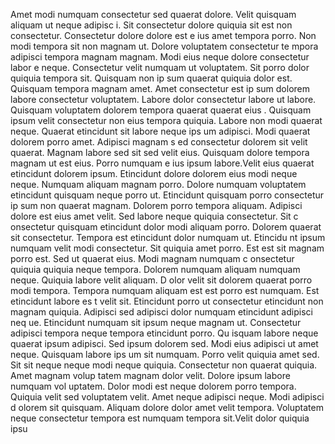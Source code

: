 Amet modi numquam consectetur sed quaerat dolore. Velit quisquam aliquam ut neque adipisc
i. Sit consectetur dolore quiquia sit est non consectetur. Consectetur dolore dolore est e
ius amet tempora porro. Non modi tempora sit non magnam ut. Dolore voluptatem consectetur te
mpora adipisci tempora magnam magnam. Modi eius neque dolore consectetur labor
e neque.  Consectetur velit numquam ut voluptatem. Sit porro dolor quiquia tempora sit. Quisquam non ip
sum quaerat quiquia dolor est. Quisquam tempora magnam amet. Amet consectetur est ip
sum dolorem labore consectetur voluptatem. Labore dolor consectetur labore ut labore. Quisquam voluptatem dolorem tempora quaerat quaerat eius
. Quisquam ipsum velit consectetur non eius tempora quiquia.  Labore non modi quaerat neque. Quaerat etincidunt sit labore neque ips
um adipisci. Modi quaerat dolorem porro amet. Adipisci magnam s
ed consectetur dolorem sit velit quaerat. Magnam labore sed sit sed velit eius. Quisquam dolore tempora magnam ut est eius. Porro numquam e
ius ipsum labore.Velit eius quaerat etincidunt dolorem ipsum. Etincidunt dolore dolorem eius modi neque neque. Numquam aliquam
 magnam porro. Dolore numquam voluptatem etincidunt quisquam neque porro ut. Etincidunt quisquam porro consectetur ip
sum non quaerat magnam. Dolorem porro tempora aliquam.  Adipisci dolore est eius amet velit. Sed labore neque quiquia consectetur. Sit c
onsectetur quisquam etincidunt dolor modi aliquam porro. Dolorem quaerat sit consectetur. Tempora est etincidunt dolor numquam ut.  Etincidu
nt ipsum numquam velit modi consectetur. Sit quiquia amet porro. Est est sit magnam porro est. Sed ut quaerat eius. Modi magnam numquam c
onsectetur quiquia quiquia neque tempora. Dolorem numquam aliquam numquam neque. Quiquia labore velit aliquam. D
olor velit sit dolorem quaerat porro modi tempora.  Tempora numquam aliquam est est porro est numquam. Est etincidunt labore es
t velit sit. Etincidunt porro ut consectetur etincidunt non magnam quiquia. Adipisci sed adipisci dolor numquam etincidunt adipisci neq
ue. Etincidunt numquam sit ipsum neque magnam ut. Consectetur adipisci tempora neque tempora etincidunt porro. Qu
isquam labore neque quaerat ipsum adipisci. Sed ipsum dolorem sed. Modi eius adipisci ut amet neque.  Quisquam labore ips
um sit numquam. Porro velit quiquia amet sed. Sit sit neque neque modi neque quiquia. Consectetur non quaerat quiquia. Amet magnam volup
tatem magnam dolor velit. Dolore ipsum labore numquam vol
uptatem. Dolor modi est neque dolorem porro tempora.  Quiquia velit sed voluptatem velit. Amet neque adipisci neque. Modi adipisci d
olorem sit quisquam. Aliquam dolore dolor amet velit tempora. Voluptatem neque consectetur tempora est numquam tempora sit.Velit dolor quiquia ipsu
